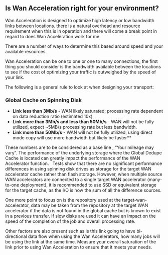 <!--- This was last Changed 03-05-17 by PS --->
## Is Wan Acceleration right for your environment?

Wan Acceleration is designed to optimize high latency or low bandwidth links between locations. there is a natural overhead and resource requirement when this is in operation and there will come a break point in regard to does Wan Acceleration work for me.

There are a number of ways to determine this based around speed and your available resources.

Wan Acceleration can be one to one or one to many connections, the first thing you should consider is the bandwidth available between the locations to see if the cost of optimizing your traffic is outweighed by the speed of your link.


The following is a general rule to look at when designing your transport:

### Global Cache on Spinning Disk

- **Link less than 3Mb/s** - WAN likely saturated; processing rate dependent on data reduction ratio (estimated 10x)
- **Link more than 3Mb/s and  less than 50Mb/s** - WAN will not be fully utilized, expect ~5MB/s processing rate but less bandwidth.
- **Link more than 50Mb/s** - WAN will not be fully utilized, using direct mode copy will use more bandwidth but likely be faster**

These numbers are to be considered as a base line , “Your mileage may vary”. The performance of the underlying storage where the Global Dedupe Cache is located can greatly impact the performance of the WAN Accelerator function.
 
Tests show that there are no significant performance differences in using spinning disk drives as storage for the target WAN accelerator cache rather than flash storage. However, when multiple source WAN accelerators are connected to a single target WAN accelerator (many-to-one deployment), it is recommended to use SSD or equivalent storage for the target cache, as the I/O is now the sum of all the difference sources.

One more point to focus on is the repository used at the target-wan-accelerator, data may be taken from the repository at the target WAN accelerator if the data is not found in the global cache but is known to exist in a previous transfer. If slow disks are used it can have an impact on the speed of the completion of the job and overall processing rate.

Other factors are also present such as is this link going to have bi-directional data flow when using the Wan Accelerators, how many jobs will be using the link at the same time. Measure your overall saturation of the link prior to using Wan Acceleration to ensure that it meets your needs.

